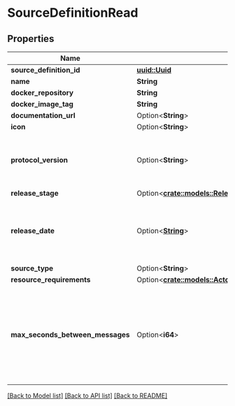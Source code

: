 # SourceDefinitionRead

## Properties

Name | Type | Description | Notes
------------ | ------------- | ------------- | -------------
**source_definition_id** | [**uuid::Uuid**](uuid::Uuid.md) |  | 
**name** | **String** |  | 
**docker_repository** | **String** |  | 
**docker_image_tag** | **String** |  | 
**documentation_url** | Option<**String**> |  | [optional]
**icon** | Option<**String**> |  | [optional]
**protocol_version** | Option<**String**> | The Airbyte Protocol version supported by the connector | [optional]
**release_stage** | Option<[**crate::models::ReleaseStage**](ReleaseStage.md)> |  | [optional]
**release_date** | Option<[**String**](string.md)> | The date when this connector was first released, in yyyy-mm-dd format. | [optional]
**source_type** | Option<**String**> |  | [optional]
**resource_requirements** | Option<[**crate::models::ActorDefinitionResourceRequirements**](ActorDefinitionResourceRequirements.md)> |  | [optional]
**max_seconds_between_messages** | Option<**i64**> | Number of seconds allowed between 2 airbyte protocol messages. The source will timeout if this delay is reach | [optional]

[[Back to Model list]](../README.md#documentation-for-models) [[Back to API list]](../README.md#documentation-for-api-endpoints) [[Back to README]](../README.md)


